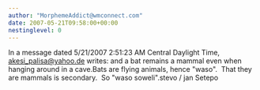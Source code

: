 ```yaml
---
author: "MorphemeAddict@wmconnect.com"
date: 2007-05-21T09:58:00+00:00
nestinglevel: 0
---
```

In a message dated 5/21/2007 2:51:23 AM Central Daylight Time, [akesi_palisa@yahoo.de](mailto://akesi_palisa@yahoo.de) writes:
and a bat remains a mammal even when hanging around in a cave.Bats are flying animals, hence "waso".  That they are mammals is secondary.  So "waso soweli".stevo / jan Setepo
